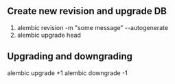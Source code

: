## Create new revision and upgrade DB

1. alembic revision -m "some message" --autogenerate
2. alembic upgrade head

## Upgrading and downgrading

alembic upgrade +1
alembic downgrade -1

